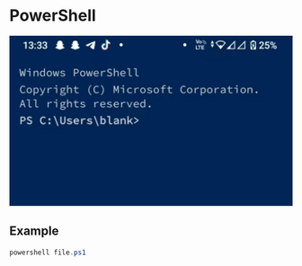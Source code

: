 # PowerShell

![](https://raw.githubusercontent.com/DerGoogler/powershell/master/assets/cover.png)

## Example 

```powershell
powershell file.ps1
```